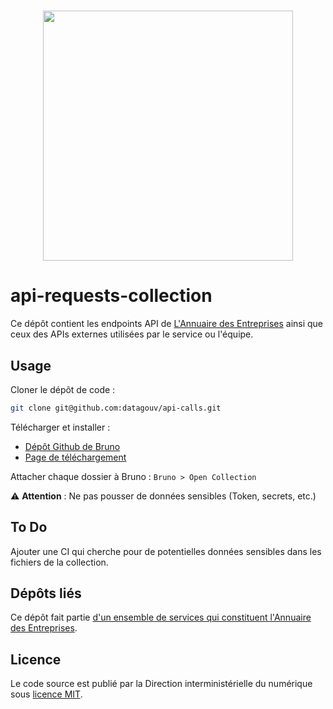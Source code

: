 <h1 align="center">
  <img src="https://github.com/etalab/annuaire-entreprises-site/blob/main/public/images/annuaire-entreprises-paysage-large.gif" width="400px" />
</h1>

# api-requests-collection
Ce dépôt contient les endpoints API de [L'Annuaire des Entreprises](https://annuaire-entreprises.data.gouv.fr/) ainsi que ceux des APIs externes utilisées par le service ou l'équipe.

## Usage
Cloner le dépôt de code :
```bash
git clone git@github.com:datagouv/api-calls.git
```

Télécharger et installer :
* [Dépôt Github de Bruno](https://github.com/usebruno/bruno/)
* [Page de téléchargement](https://www.usebruno.com/downloads)

Attacher chaque dossier à Bruno : `Bruno > Open Collection`

⚠️ **Attention** :
Ne pas pousser de données sensibles (Token, secrets, etc.)

## To Do
Ajouter une CI qui cherche pour de potentielles données sensibles dans les fichiers de la collection.

## Dépôts liés
Ce dépôt fait partie [d'un ensemble de services qui constituent l'Annuaire des Entreprises](https://github.com/etalab/annuaire-entreprises-site?tab=readme-ov-file#dépôts-liés-).

## Licence
Le code source est publié par la Direction interministérielle du numérique sous [licence MIT](LICENSE).
